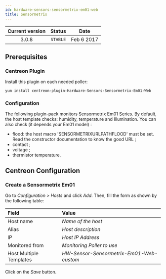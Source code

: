 ```yaml
---
id: hardware-sensors-sensormetrix-em01-web
title: Sensormetrix
---
```


| Current version | Status | Date |
| :-: | :-: | :-: |
| 3.0.8 | `STABLE` | Feb  6 2017 |

## Prerequisites

### Centreon Plugin

Install this plugin on each needed poller:

``` shell
yum install centreon-plugin-Hardware-Sensors-Sensormetrix-Em01-Web
```

### Configuration

The following plugin-pack monitors Sensormetrix Em01 Series. By default, the host template checks: humidity, temperature
and Illumination. You can also check (it depends your Em01 model) :

  - flood: the host macro 'SENSORMETRIXURLPATHFLOOD' must be set. Read the constructor documentation to know the good
    URL ;
  - contact ;
  - voltage ;
  - thermistor temperature.

## Centreon Configuration

### Create a Sensormetrix Em01

Go to *Configuration \> Hosts* and click *Add*. Then, fill the form as shown by the following table:

| Field                                | Value                                    |
| :----------------------------------- | :--------------------------------------- |
| Host name                            | *Name of the host*                       |
| Alias                                | *Host description*                       |
| IP                                   | *Host IP Address*                        |
| Monitored from                       | *Monitoring Poller to use*               |
| Host Multiple Templates              | *HW-Sensor-Sensormetrix-Em01-Web-custom* |

Click on the *Save* button.

